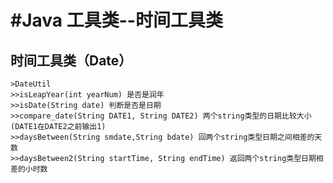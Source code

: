 #Java 工具类--时间工具类
=============================
时间工具类（Date）
-----------------------------
    >DateUtil
    >>isLeapYear(int yearNum) 是否是润年
    >>isDate(String date) 判断是否是日期
    >>compare_date(String DATE1, String DATE2) 两个string类型的日期比较大小(DATE1在DATE2之前输出1)
    >>daysBetween(String smdate,String bdate) 回两个string类型日期之间相差的天数
    >>daysBetween2(String startTime, String endTime) 返回两个string类型日期相差的小时数
